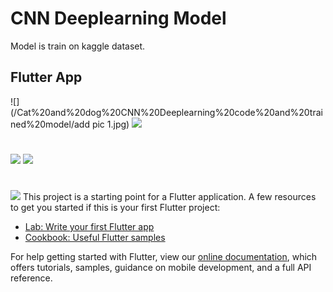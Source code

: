 
# CNN Deeplearning Model 

Model is train on kaggle dataset. 

## Flutter App

![](/Cat%20and%20dog%20CNN%20Deeplearning%20code%20and%20trained%20model/add pic 1.jpg)
![](/Read%20me%20Files/Picture2.png)
#
![](/Read%20me%20Files/Picture4.png)
![](/Read%20me%20Files/Picture5.png)
#
![](/Read%20me%20Files/Picture6.png)
This project is a starting point for a Flutter application.
A few resources to get you started if this is your first Flutter project:

- [Lab: Write your first Flutter app](https://flutter.dev/docs/get-started/codelab)
- [Cookbook: Useful Flutter samples](https://flutter.dev/docs/cookbook)

For help getting started with Flutter, view our
[online documentation](https://flutter.dev/docs), which offers tutorials,
samples, guidance on mobile development, and a full API reference.
